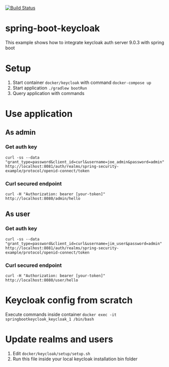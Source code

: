 [![Build Status](https://travis-ci.org/modestukasai/spring-boot-keycloak.svg?branch=master)](https://travis-ci.org/modestukasai/spring-boot-keycloak)

# spring-boot-keycloak
This example shows how to integrate keycloak auth server 9.0.3 with spring boot

# Setup
1. Start container `docker/keycloak` with command `docker-compose up`
2. Start application `./gradlew bootRun`
3. Query application with commands

# Use application

## As admin
### Get auth key
`curl -ss --data "grant_type=password&client_id=curl&username=joe_admin&password=admin" http://localhost:8081/auth/realms/spring-security-example/protocol/openid-connect/token`

### Curl secured endpoint
`curl -H "Authorization: bearer [your-token]" http://localhost:8080/admin/hello`

## As user
### Get auth key
`curl -ss --data "grant_type=password&client_id=curl&username=jim_user&password=admin" http://localhost:8081/auth/realms/spring-security-example/protocol/openid-connect/token`

### Curl secured endpoint
`curl -H "Authorization: bearer [your-token]" http://localhost:8080/user/hello`

# Keycloak config from scratch
Execute commands inside container
`docker exec -it springbootkeycloak_keycloak_1 /bin/bash`

# Update realms and users
1. Edit `docker/keycloak/setup/setup.sh`
2. Run this file inside your local keycloak installation bin folder
